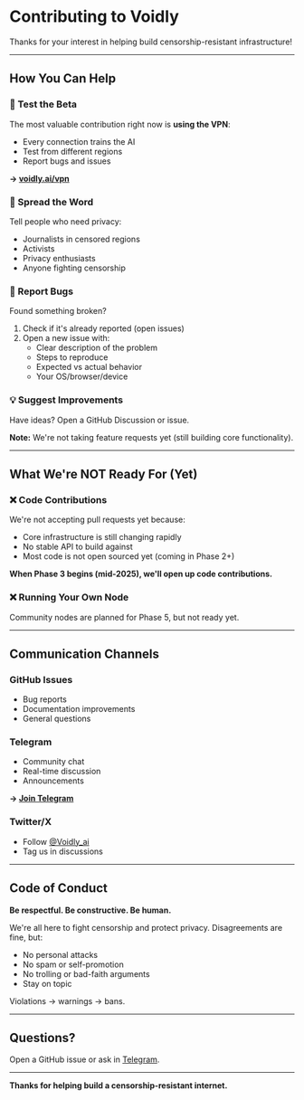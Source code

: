 # Contributing to Voidly

Thanks for your interest in helping build censorship-resistant infrastructure!

---

## How You Can Help

### 🧪 Test the Beta
The most valuable contribution right now is **using the VPN**:
- Every connection trains the AI
- Test from different regions
- Report bugs and issues

**→ [voidly.ai/vpn](https://voidly.ai/vpn)**

### 📢 Spread the Word
Tell people who need privacy:
- Journalists in censored regions
- Activists
- Privacy enthusiasts
- Anyone fighting censorship

### 🐛 Report Bugs
Found something broken?
1. Check if it's already reported (open issues)
2. Open a new issue with:
   - Clear description of the problem
   - Steps to reproduce
   - Expected vs actual behavior
   - Your OS/browser/device

### 💡 Suggest Improvements
Have ideas? Open a GitHub Discussion or issue.

**Note:** We're not taking feature requests yet (still building core functionality).

---

## What We're NOT Ready For (Yet)

### ❌ Code Contributions
We're not accepting pull requests yet because:
- Core infrastructure is still changing rapidly
- No stable API to build against
- Most code is not open sourced yet (coming in Phase 2+)

**When Phase 3 begins (mid-2025), we'll open up code contributions.**

### ❌ Running Your Own Node
Community nodes are planned for Phase 5, but not ready yet.

---

## Communication Channels

### GitHub Issues
- Bug reports
- Documentation improvements
- General questions

### Telegram
- Community chat
- Real-time discussion
- Announcements

**→ [Join Telegram](https://t.me/+4laJpSoUooY5MWEx)**

### Twitter/X
- Follow [@Voidly_ai](https://x.com/Voidly_ai)
- Tag us in discussions

---

## Code of Conduct

**Be respectful. Be constructive. Be human.**

We're all here to fight censorship and protect privacy. Disagreements are fine, but:
- No personal attacks
- No spam or self-promotion
- No trolling or bad-faith arguments
- Stay on topic

Violations → warnings → bans.

---

## Questions?

Open a GitHub issue or ask in [Telegram](https://t.me/+4laJpSoUooY5MWEx).

---

**Thanks for helping build a censorship-resistant internet.**
